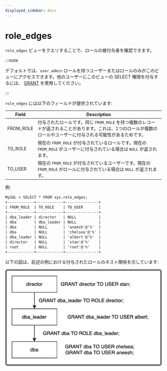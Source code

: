 ```yaml
---
displayed_sidebar: docs
---
```


# role_edges

`role_edges` ビューをクエリすることで、ロールの被付与者を確認できます。

:::note

デフォルトでは、`user_admin` ロールを持つユーザーまたはロールのみがこのビューにアクセスできます。他のユーザーにこのビューの SELECT 権限を付与するには、 [GRANT](../../sql-reference/sql-statements/account-management/GRANT.md) を使用してください。

:::

`role_edges` には以下のフィールドが提供されています:

| **Field** | **Description**                                              |
| --------- | ------------------------------------------------------------ |
| FROM_ROLE | 付与されたロールです。同じ `FROM_ROLE` を持つ複数のレコードが返されることがあります。これは、1つのロールが複数のロールやユーザーに付与される可能性があるためです。 |
| TO_ROLE   | 現在の `FROM_ROLE` が付与されているロールです。現在の `FROM_ROLE` がユーザーに付与されている場合は `NULL` が返されます。 |
| TO_USER   | 現在の `FROM_ROLE` が付与されているユーザーです。現在の `FROM_ROLE` がロールに付与されている場合は `NULL` が返されます。 |

例:

```Plain
MySQL > SELECT * FROM sys.role_edges;
+------------+------------+---------------+
| FROM_ROLE  | TO_ROLE    | TO_USER       |
+------------+------------+---------------+
| dba_leader | director   | NULL          |
| dba        | dba_leader | NULL          |
| dba        | NULL       | 'aneesh'@'%'  |
| dba        | NULL       | 'chelsea'@'%' |
| dba_leader | NULL       | 'albert'@'%'  |
| director   | NULL       | 'stan'@'%'    |
| root       | NULL       | 'root'@'%'    |
+------------+------------+---------------+
```

以下の図は、前述の例における付与されたロールのネスト関係を示しています:

![role_edges](../../_assets/role_edges.png)